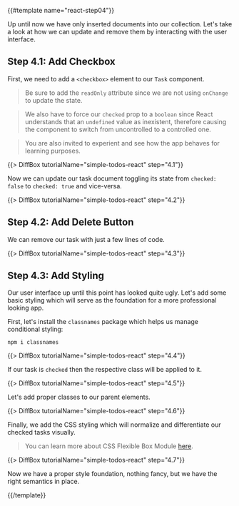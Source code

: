 {{#template name="react-step04"}}

Up until now we have only inserted documents into our collection. Let's take a look at how we can update and remove them by interacting with the user interface.

## Step 4.1: Add Checkbox

First, we need to add a `<checkbox>` element to our `Task` component.
 
> Be sure to add the `readOnly` attribute since we are not using `onChange` to update the state.
 
> We also have to force our `checked` prop to a `boolean` since React understands that an `undefined` value as inexistent, therefore causing the component to switch from uncontrolled to a controlled one.

> You are also invited to experient and see how the app behaves for learning purposes.

{{> DiffBox tutorialName="simple-todos-react" step="4.1"}}

Now we can update our task document toggling its state from `checked: false` to `checked: true` and vice-versa.

{{> DiffBox tutorialName="simple-todos-react" step="4.2"}}

## Step 4.2: Add Delete Button

We can remove our task with just a few lines of code.

{{> DiffBox tutorialName="simple-todos-react" step="4.3"}}

## Step 4.3: Add Styling

Our user interface up until this point has looked quite ugly. Let's add some basic styling which will serve as the foundation for a more professional looking app.

First, let's install the `classnames` package which helps us manage conditional styling:

```
npm i classnames
```

{{> DiffBox tutorialName="simple-todos-react" step="4.4"}}

If our task is `checked` then the respective class will be applied to it.

{{> DiffBox tutorialName="simple-todos-react" step="4.5"}}

Let's add proper classes to our parent elements.

{{> DiffBox tutorialName="simple-todos-react" step="4.6"}}

Finally, we add the CSS styling which will normalize and differentiate our checked tasks visually.

> You can learn more about CSS Flexible Box Module [here](https://developer.mozilla.org/en-US/docs/Web/CSS/CSS_Flexible_Box_Layout/Basic_Concepts_of_Flexbox).

{{> DiffBox tutorialName="simple-todos-react" step="4.7"}}

Now we have a proper style foundation, nothing fancy, but we have the right semantics in place.

{{/template}}